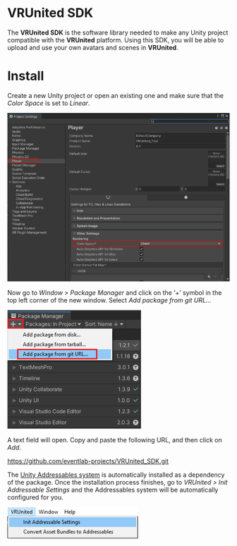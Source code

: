 # VRUnited SDK

The __VRUnited SDK__ is the software library needed to make any Unity project compatible with the __VRUnited__ platform. Using this SDK, you will be able to upload and use your own avatars and scenes in __VRUnited__. 

# Install

Create a new Unity project or open an existing one and make sure that the _Color Space_ is set to _Linear_. 

![](/Documentation~/img/install/0000.png)

Now go to _Window > Package Manager_ and click on the ‘+’ symbol in the top left corner of the new window. Select _Add package from git URL…_

![](/Documentation~/img/install/00.png)

A text field will open. Copy and paste the following URL, and then click on _Add_. 

https://github.com/eventlab-projects/VRUnited_SDK.git

The [Unity Addressables system](https://docs.unity3d.com/Packages/com.unity.addressables@1.19/manual/index.html) is automatically installed as a dependency of the package. Once the installation process finishes, go to _VRUnited > Init Addressable Settings_ and the Addressables system will be automatically configured for you. 

![](/Documentation~/img/install/setup000.png)

